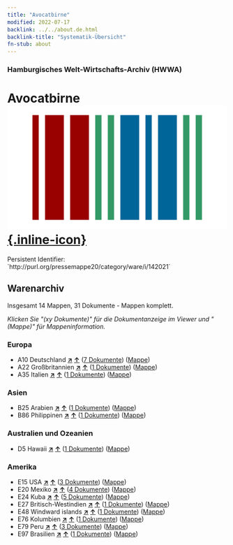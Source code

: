 ```yaml
---
title: "Avocatbirne"
modified: 2022-07-17
backlink: ../../about.de.html
backlink-title: "Systematik-Übersicht"
fn-stub: about
---
```


### Hamburgisches Welt-Wirtschafts-Archiv (HWWA)

# Avocatbirne &#160; [![Wikidata](/images/Wikidata-logo.svg "Wikidata"){.inline-icon}](http://www.wikidata.org/entity/Q961769)

<div class="hint">Persistent Identifier: `http://purl.org/pressemappe20/category/ware/i/142021`</div>







## Warenarchiv




Insgesamt 14 Mappen, 31 Dokumente - Mappen komplett.

_Klicken Sie "(xy Dokumente)" für die Dokumentanzeige im Viewer und "(Mappe)" für Mappeninformation._




### Europa

- A10 Deutschland [**&nearr;**](../../../geo/i/126128/about.de.html "Deutschland (alle Mappen)") [**&uarr;**](../../../geo/about.de.html#A10 "Ländersystematik") (<a href="https://pm20.zbw.eu/iiifview/folder/wa/142021,126128" title="über: Avocatbirne : Deutschland" target="_blank">7 Dokumente</a>) ([Mappe](../../../../folder/wa/1420xx/142021/1261xx/126128/about.de.html))
- A22 Großbritannien [**&nearr;**](../../../geo/i/140974/about.de.html "Großbritannien (alle Mappen)") [**&uarr;**](../../../geo/about.de.html#A22 "Ländersystematik") (<a href="https://pm20.zbw.eu/iiifview/folder/wa/142021,140974" title="über: Avocatbirne : Großbritannien" target="_blank">1 Dokumente</a>) ([Mappe](../../../../folder/wa/1420xx/142021/1409xx/140974/about.de.html))
- A35 Italien [**&nearr;**](../../../geo/i/141008/about.de.html "Italien (alle Mappen)") [**&uarr;**](../../../geo/about.de.html#A35 "Ländersystematik") (<a href="https://pm20.zbw.eu/iiifview/folder/wa/142021,141008" title="über: Avocatbirne : Italien" target="_blank">1 Dokumente</a>) ([Mappe](../../../../folder/wa/1420xx/142021/1410xx/141008/about.de.html))

### Asien

- B25 Arabien [**&nearr;**](../../../geo/i/141158/about.de.html "Arabien (alle Mappen)") [**&uarr;**](../../../geo/about.de.html#B25 "Ländersystematik") (<a href="https://pm20.zbw.eu/iiifview/folder/wa/142021,141158" title="über: Avocatbirne : Arabien" target="_blank">1 Dokumente</a>) ([Mappe](../../../../folder/wa/1420xx/142021/1411xx/141158/about.de.html))
- B86 Philippinen [**&nearr;**](../../../geo/i/141240/about.de.html "Philippinen (alle Mappen)") [**&uarr;**](../../../geo/about.de.html#B86 "Ländersystematik") (<a href="https://pm20.zbw.eu/iiifview/folder/wa/142021,141240" title="über: Avocatbirne : Philippinen" target="_blank">1 Dokumente</a>) ([Mappe](../../../../folder/wa/1420xx/142021/1412xx/141240/about.de.html))

### Australien und Ozeanien

- D5 Hawaii [**&nearr;**](../../../geo/i/141595/about.de.html "Hawaii (alle Mappen)") [**&uarr;**](../../../geo/about.de.html#D5 "Ländersystematik") (<a href="https://pm20.zbw.eu/iiifview/folder/wa/142021,141595" title="über: Avocatbirne : Hawaii" target="_blank">1 Dokumente</a>) ([Mappe](../../../../folder/wa/1420xx/142021/1415xx/141595/about.de.html))

### Amerika

- E15 USA [**&nearr;**](../../../geo/i/141653/about.de.html "USA (alle Mappen)") [**&uarr;**](../../../geo/about.de.html#E15 "Ländersystematik") (<a href="https://pm20.zbw.eu/iiifview/folder/wa/142021,141653" title="über: Avocatbirne : USA" target="_blank">3 Dokumente</a>) ([Mappe](../../../../folder/wa/1420xx/142021/1416xx/141653/about.de.html))
- E20 Mexiko [**&nearr;**](../../../geo/i/141657/about.de.html "Mexiko (alle Mappen)") [**&uarr;**](../../../geo/about.de.html#E20 "Ländersystematik") (<a href="https://pm20.zbw.eu/iiifview/folder/wa/142021,141657" title="über: Avocatbirne : Mexiko" target="_blank">4 Dokumente</a>) ([Mappe](../../../../folder/wa/1420xx/142021/1416xx/141657/about.de.html))
- E24 Kuba [**&nearr;**](../../../geo/i/141659/about.de.html "Kuba (alle Mappen)") [**&uarr;**](../../../geo/about.de.html#E24 "Ländersystematik") (<a href="https://pm20.zbw.eu/iiifview/folder/wa/142021,141659" title="über: Avocatbirne : Kuba" target="_blank">5 Dokumente</a>) ([Mappe](../../../../folder/wa/1420xx/142021/1416xx/141659/about.de.html))
- E27 Britisch-Westindien [**&nearr;**](../../../geo/i/141663/about.de.html "Britisch-Westindien (alle Mappen)") [**&uarr;**](../../../geo/about.de.html#E27 "Ländersystematik") (<a href="https://pm20.zbw.eu/iiifview/folder/wa/142021,141663" title="über: Avocatbirne : Britisch-Westindien" target="_blank">1 Dokumente</a>) ([Mappe](../../../../folder/wa/1420xx/142021/1416xx/141663/about.de.html))
- E48 Windward islands [**&nearr;**](../../../geo/i/141669/about.de.html "Windward islands (alle Mappen)") [**&uarr;**](../../../geo/about.de.html#E48 "Ländersystematik") (<a href="https://pm20.zbw.eu/iiifview/folder/wa/142021,141669" title="über: Avocatbirne : Windward islands" target="_blank">1 Dokumente</a>) ([Mappe](../../../../folder/wa/1420xx/142021/1416xx/141669/about.de.html))
- E76 Kolumbien [**&nearr;**](../../../geo/i/141687/about.de.html "Kolumbien (alle Mappen)") [**&uarr;**](../../../geo/about.de.html#E76 "Ländersystematik") (<a href="https://pm20.zbw.eu/iiifview/folder/wa/142021,141687" title="über: Avocatbirne : Kolumbien" target="_blank">1 Dokumente</a>) ([Mappe](../../../../folder/wa/1420xx/142021/1416xx/141687/about.de.html))
- E79 Peru [**&nearr;**](../../../geo/i/141689/about.de.html "Peru (alle Mappen)") [**&uarr;**](../../../geo/about.de.html#E79 "Ländersystematik") (<a href="https://pm20.zbw.eu/iiifview/folder/wa/142021,141689" title="über: Avocatbirne : Peru" target="_blank">3 Dokumente</a>) ([Mappe](../../../../folder/wa/1420xx/142021/1416xx/141689/about.de.html))
- E97 Brasilien [**&nearr;**](../../../geo/i/141697/about.de.html "Brasilien (alle Mappen)") [**&uarr;**](../../../geo/about.de.html#E97 "Ländersystematik") (<a href="https://pm20.zbw.eu/iiifview/folder/wa/142021,141697" title="über: Avocatbirne : Brasilien" target="_blank">1 Dokumente</a>) ([Mappe](../../../../folder/wa/1420xx/142021/1416xx/141697/about.de.html))








